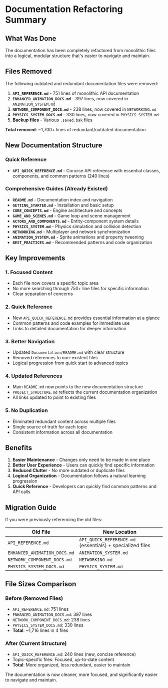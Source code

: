 # Documentation Refactoring Summary

## What Was Done

The documentation has been completely refactored from monolithic files into a logical, modular structure that's easier to navigate and maintain.

## Files Removed

The following outdated and redundant documentation files were removed:

1. **`API_REFERENCE.md`** - 751 lines of monolithic API documentation
2. **`ENHANCED_ANIMATION_DOCS.md`** - 397 lines, now covered in `ANIMATION_SYSTEM.md`
3. **`NETWORK_COMPONENT_DOCS.md`** - 238 lines, now covered in `NETWORKING.md`
4. **`PHYSICS_SYSTEM_DOCS.md`** - 330 lines, now covered in `PHYSICS_SYSTEM.md`
5. **Backup files** - Various `.saved.bak` files

**Total removed**: ~1,700+ lines of redundant/outdated documentation

## New Documentation Structure

### Quick Reference
- **`API_QUICK_REFERENCE.md`** - Concise API reference with essential classes, components, and common patterns (240 lines)

### Comprehensive Guides (Already Existed)
- **`README.md`** - Documentation index and navigation
- **`GETTING_STARTED.md`** - Installation and basic setup
- **`CORE_CONCEPTS.md`** - Engine architecture and concepts
- **`GAME_AND_SCENES.md`** - Game loop and scene management
- **`ACTORS_AND_COMPONENTS.md`** - Entity-component system details
- **`PHYSICS_SYSTEM.md`** - Physics simulation and collision detection
- **`NETWORKING.md`** - Multiplayer and network synchronization
- **`ANIMATION_SYSTEM.md`** - Sprite animations and property tweening
- **`BEST_PRACTICES.md`** - Recommended patterns and code organization

## Key Improvements

### 1. **Focused Content**
- Each file now covers a specific topic area
- No more searching through 750+ line files for specific information
- Clear separation of concerns

### 2. **Quick Reference**
- New `API_QUICK_REFERENCE.md` provides essential information at a glance
- Common patterns and code examples for immediate use
- Links to detailed documentation for deeper information

### 3. **Better Navigation**
- Updated `Documentation/README.md` with clear structure
- Removed references to non-existent files
- Logical progression from quick start to advanced topics

### 4. **Updated References**
- Main `README.md` now points to the new documentation structure
- `PROJECT_STRUCTURE.md` reflects the current documentation organization
- All links updated to point to existing files

### 5. **No Duplication**
- Eliminated redundant content across multiple files
- Single source of truth for each topic
- Consistent information across all documentation

## Benefits

1. **Easier Maintenance** - Changes only need to be made in one place
2. **Better User Experience** - Users can quickly find specific information
3. **Reduced Clutter** - No more outdated or duplicate files
4. **Logical Organization** - Documentation follows a natural learning progression
5. **Quick Reference** - Developers can quickly find common patterns and API calls

## Migration Guide

If you were previously referencing the old files:

| Old File | New Location |
|----------|-------------|
| `API_REFERENCE.md` | `API_QUICK_REFERENCE.md` (essentials) + specialized files |
| `ENHANCED_ANIMATION_DOCS.md` | `ANIMATION_SYSTEM.md` |
| `NETWORK_COMPONENT_DOCS.md` | `NETWORKING.md` |
| `PHYSICS_SYSTEM_DOCS.md` | `PHYSICS_SYSTEM.md` |

## File Sizes Comparison

### Before (Removed Files)
- `API_REFERENCE.md`: 751 lines
- `ENHANCED_ANIMATION_DOCS.md`: 397 lines  
- `NETWORK_COMPONENT_DOCS.md`: 238 lines
- `PHYSICS_SYSTEM_DOCS.md`: 330 lines
- **Total**: ~1,716 lines in 4 files

### After (Current Structure)
- `API_QUICK_REFERENCE.md`: 240 lines (new, concise reference)
- Topic-specific files: Focused, up-to-date content
- **Total**: More organized, less redundant, easier to maintain

The documentation is now cleaner, more focused, and significantly easier to navigate and maintain.
